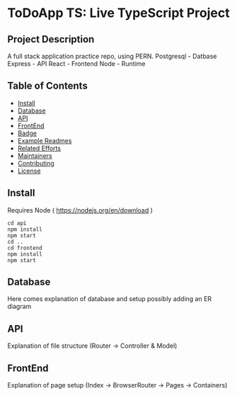 # ToDoApp TS: Live TypeScript Project


## Project Description
A full stack application practice repo, using PERN.
Postgresql - Datbase
Express - API
React - Frontend
Node - Runtime

## Table of Contents

- [Install](#Install)
- [Database](#Database)
- [API](#API)
- [FrontEnd](#FrontEnd)
- [Badge](#badge)
- [Example Readmes](#example-readmes)
- [Related Efforts](#related-efforts)
- [Maintainers](#maintainers)
- [Contributing](#contributing)
- [License](#license)

## Install
Requires Node ( https://nodejs.org/en/download )
```
cd api
npm install
npm start
cd ..
cd frontend
npm install
npm start
```

## Database
Here comes explanation of database and setup possibly adding an ER diagram

## API
Explanation of file structure (Router -> Controller & Model)

## FrontEnd
Explanation of page setup (Index -> BrowserRouter -> Pages -> Containers)
